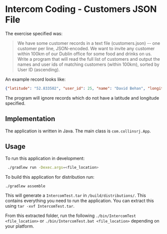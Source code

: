 # Intercom Coding - Customers JSON File

The exercise specified was:
> We have some customer records in a text file (customers.json) -- one customer per line, JSON-encoded. We want to invite any customer within 100km of our Dublin office for some food and drinks on us. Write a program that will read the full list of customers and output the names and user ids of matching customers (within 100km), sorted by User ID (ascending).

An example record looks like:
```json
{"latitude": "52.833502", "user_id": 25, "name": "David Behan", "longitude": "-8.522366"}
```

The program will ignore records which do not have a latitude and longitude specified.

## Implementation
The application is written in Java. The main class is `com.collinsrj.App`. 

## Usage
To run this application in development:
```bash
 ./gradlew run -Dexec.args=<file_location>
```

To build this application for distribution run:
```$bash
./gradlew assemble
```
This will generate a `IntercomTest.tar` in `/build/distributions/`. This contains everything you need to run the 
application. You can extract this using `tar -xvf IntercomTest.tar`. 

From this extracted folder, run the following `./bin/IntercomTest <file_location>` or 
`./bin/IntercomTest.bat <file_location>` depending on your platform.

